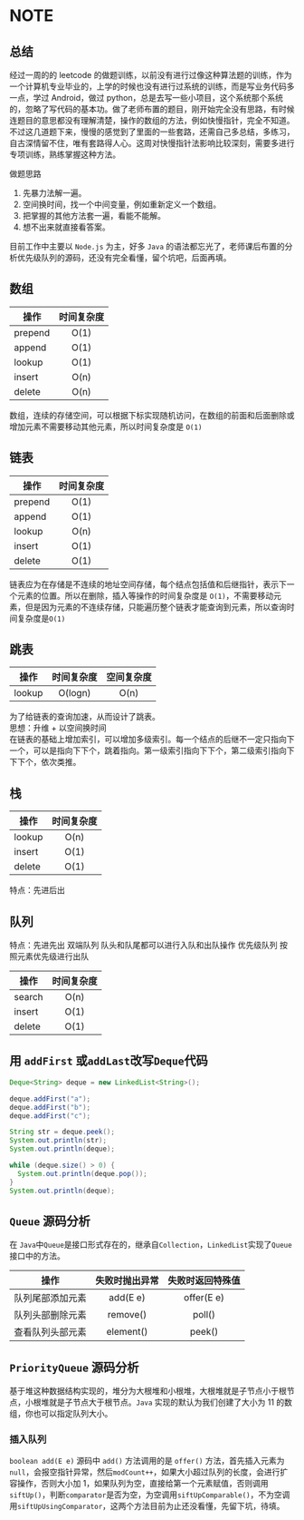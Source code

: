 # NOTE

## 总结
经过一周的的 leetcode 的做题训练，以前没有进行过像这种算法题的训练，作为一个计算机专业毕业的，上学的时候也没有进行过系统的训练，而是写业务代码多一点，学过 Android，做过 python，总是去写一些小项目，这个系统那个系统的，忽略了写代码的基本功。做了老师布置的题目，刚开始完全没有思路，有时候连题目的意思都没有理解清楚，操作的数组的方法，例如快慢指针，完全不知道。不过这几道题下来，慢慢的感觉到了里面的一些套路，还需自己多总结，多练习，自古深情留不住，唯有套路得人心。这周对快慢指针法影响比较深刻，需要多进行专项训练，熟练掌握这种方法。

做题思路  
1. 先暴力法解一遍。
2. 空间换时间，找一个中间变量，例如重新定义一个数组。
3. 把掌握的其他方法套一遍，看能不能解。
4. 想不出来就直接看答案。

目前工作中主要以 `Node.js` 为主，好多 `Java` 的语法都忘光了，老师课后布置的分析优先级队列的源码，还没有完全看懂，留个坑吧，后面再填。

## 数组

| 操作    | 时间复杂度 |
| ------- | :--------: |
| prepend |    O(1)    |
| append  |    O(1)    |
| lookup  |    O(1)    |
| insert  |    O(n)    |
| delete  |    O(n)    |

数组，连续的存储空间，可以根据下标实现随机访问，在数组的前面和后面删除或增加元素不需要移动其他元素，所以时间复杂度是 `O(1)`

## 链表

| 操作    | 时间复杂度 |
| ------- | :--------: |
| prepend |    O(1)    |
| append  |    O(1)    |
| lookup  |    O(n)    |
| insert  |    O(1)    |
| delete  |    O(1)    |

链表应为在存储是不连续的地址空间存储，每个结点包括值和后继指针，表示下一个元素的位置。所以在删除，插入等操作的时间复杂度是 `O(1)`，不需要移动元素，但是因为元素的不连续存储，只能遍历整个链表才能查询到元素，所以查询时间复杂度是`O(1)`

## 跳表

| 操作   | 时间复杂度 | 空间复杂度 |
| ------ | :--------: | :--------: |
| lookup |  O(logn)   |    O(n)    |

为了给链表的查询加速，从而设计了跳表。  
思想：升维 + 以空间换时间  
在链表的基础上增加索引，可以增加多级索引。每一个结点的后继不一定只指向下一个，可以是指向下下个，跳着指向。第一级索引指向下下个，第二级索引指向下下下个，依次类推。

## 栈

| 操作   | 时间复杂度 |
| ------ | :--------: |
| lookup |    O(n)    |
| insert |    O(1)    |
| delete |    O(1)    |

特点：先进后出

## 队列
特点：先进先出
双端队列 队头和队尾都可以进行入队和出队操作
优先级队列 按照元素优先级进行出队

| 操作   | 时间复杂度 |
| ------ | :--------: |
| search |    O(n)    |
| insert |    O(1)    |
| delete |    O(1)    |

## 用 `addFirst` 或`addLast`改写`Deque`代码
```java
Deque<String> deque = new LinkedList<String>();

deque.addFirst("a");
deque.addFirst("b");
deque.addFirst("c");

String str = deque.peek();
System.out.println(str);
System.out.println(deque);

while (deque.size() > 0) {
  System.out.println(deque.pop());
}
System.out.println(deque);
```

## `Queue` 源码分析
在 `Java`中`Queue`是接口形式存在的，继承自`Collection`，`LinkedList`实现了`Queue`接口中的方法。

| 操作             | 失败时抛出异常 | 失败时返回特殊值 |
| ---------------- | :------------: | :--------------: |
| 队列尾部添加元素 |    add(E e)    |    offer(E e)    |
| 队列头部删除元素 |    remove()    |      poll()      |
| 查看队列头部元素 |   element()    |      peek()      |

## `PriorityQueue` 源码分析
基于堆这种数据结构实现的，堆分为大根堆和小根堆，大根堆就是子节点小于根节点，小根堆就是子节点大于根节点。`Java` 实现的默认为我们创建了大小为 11 的数组，你也可以指定队列大小。  
### 插入队列
`boolean add(E e)` 源码中 `add()` 方法调用的是 `offer()` 方法，首先插入元素为 `null`，会报空指针异常，然后`modCount++`，如果大小超过队列的长度，会进行扩容操作，否则大小加 1，如果队列为空，直接给第一个元素赋值，否则调用`siftUp()`，判断`comparator`是否为空，为空调用`siftUpComparable()`，不为空调用`siftUpUsingComparator`，这两个方法目前为止还没看懂，先留下坑，待填。